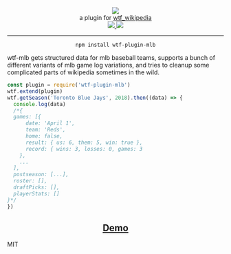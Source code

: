 <div align="center">
  <img src="https://cloud.githubusercontent.com/assets/399657/23590290/ede73772-01aa-11e7-8915-181ef21027bc.png" />

  <div>a plugin for <a href="https://github.com/spencermountain/wtf_wikipedia/">wtf_wikipedia</a></div>
  
  <!-- npm version -->
  <a href="https://npmjs.org/package/wtf-plugin-mlb">
    <img src="https://img.shields.io/npm/v/wtf-plugin-mlb.svg?style=flat-square" />
  </a>
  
  <!-- file size -->
  <a href="https://unpkg.com/wtf-plugin-person/builds/wtf-plugin-mlb.min.js">
    <img src="https://badge-size.herokuapp.com/spencermountain/wtf-plugin-mlb/master/builds/wtf-plugin-mlb.min.js" />
  </a>
   <hr/>
</div>

<div align="center">
  <code>npm install wtf-plugin-mlb</code>
</div>

wtf-mlb gets structured data for mlb baseball teams, supports a bunch of different variants of mlb game log variations, and tries to cleanup some complicated parts of wikipedia sometimes in the wild.

```js
const plugin = require('wtf-plugin-mlb')
wtf.extend(plugin)
wtf.getSeason('Toronto Blue Jays', 2018).then((data) => {
  console.log(data)
  /*{
  games: [{
      date: 'April 1',
      team: 'Reds',
      home: false,
      result: { us: 6, them: 5, win: true },
      record: { wins: 3, losses: 0, games: 3
    },
    ...
  ],
  postseason: [...],
  roster: [],
  draftPicks: [],
  playerStats: [] 
}*/
})
```

<div align="center">
  <h2><a href="https://observablehq.com/@spencermountain/wikipedia-baseball-table-parser">Demo</a></h2>
</div>

MIT
